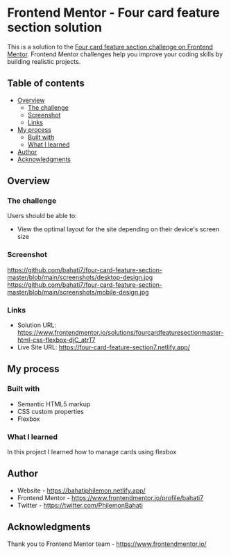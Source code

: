 # Frontend Mentor - Four card feature section solution

This is a solution to the [Four card feature section challenge on Frontend Mentor](https://www.frontendmentor.io/challenges/four-card-feature-section-weK1eFYK). Frontend Mentor challenges help you improve your coding skills by building realistic projects. 

## Table of contents

- [Overview](#overview)
  - [The challenge](#the-challenge)
  - [Screenshot](#screenshot)
  - [Links](#links)
- [My process](#my-process)
  - [Built with](#built-with)
  - [What I learned](#what-i-learned)
- [Author](#author)
- [Acknowledgments](#acknowledgments)

## Overview

### The challenge

Users should be able to:

- View the optimal layout for the site depending on their device's screen size

### Screenshot

https://github.com/bahati7/four-card-feature-section-master/blob/main/screenshots/desktop-design.jpg
https://github.com/bahati7/four-card-feature-section-master/blob/main/screenshots/mobile-design.jpg


### Links

- Solution URL: https://www.frontendmentor.io/solutions/fourcardfeaturesectionmaster-html-css-flexbox-djC_atrT7
- Live Site URL: https://four-card-feature-section7.netlify.app/

## My process

### Built with

- Semantic HTML5 markup
- CSS custom properties
- Flexbox



### What I learned

In this project I learned how to manage cards using flexbox





## Author

- Website - https://bahatiphilemon.netlify.app/
- Frontend Mentor - https://www.frontendmentor.io/profile/bahati7
- Twitter - https://twitter.com/PhilemonBahati



## Acknowledgments

Thank you to Frontend Mentor team - https://www.frontendmentor.io/


